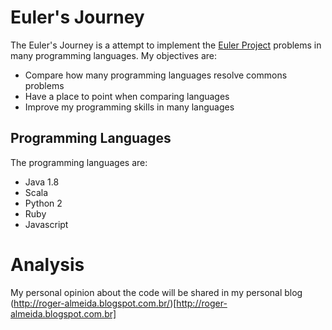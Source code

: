 # Euler's Journey

The Euler's Journey is a attempt to implement the [Euler Project](https://projecteuler.net) problems in many programming languages.
My objectives are:
* Compare how many programming languages resolve commons problems
* Have a place to point when comparing languages
* Improve my programming skills in many languages

## Programming Languages
The programming languages are:
* Java 1.8
* Scala
* Python 2
* Ruby
* Javascript

# Analysis
My personal opinion about the code will be shared in my personal blog (http://roger-almeida.blogspot.com.br/)[http://roger-almeida.blogspot.com.br]
